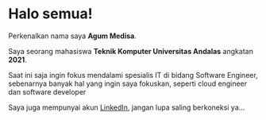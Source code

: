 # Halo semua! 

Perkenalkan nama saya **Agum Medisa**.

Saya seorang mahasiswa **Teknik Komputer Universitas Andalas** angkatan **2021**.

Saat ini saja ingin fokus mendalami spesialis IT di bidang Software Engineer, sebenarnya banyak hal
yang ingin saya fokuskan, seperti cloud engineer dan software developer  

Saya juga mempunyai akun [LinkedIn](https://www.linkedin.com/in/agum-medisa-237030202/), jangan lupa saling berkoneksi ya...
